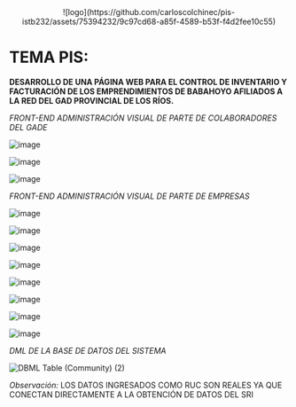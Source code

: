 <center style="text-align: center">
![logo](https://github.com/carloscolchinec/pis-istb232/assets/75394232/9c97cd68-a85f-4589-b53f-f4d2fee10c55)


</center>


# TEMA PIS: 
**DESARROLLO DE UNA PÁGINA WEB PARA EL CONTROL DE INVENTARIO Y FACTURACIÓN DE LOS EMPRENDIMIENTOS DE BABAHOYO AFILIADOS A LA RED DEL GAD PROVINCIAL DE LOS RÍOS.**

*FRONT-END ADMINISTRACIÓN VISUAL DE PARTE DE COLABORADORES DEL GADE*

![image](https://github.com/carloscolchinec/pis-istb232/assets/75394232/70ffbeee-e20b-46d3-b878-5807ba8ae915)

![image](https://github.com/carloscolchinec/pis-istb232/assets/75394232/580bd520-096e-4625-94ff-3e038dede63c)

![image](https://github.com/carloscolchinec/pis-istb232/assets/75394232/15180366-f5e9-441f-b284-076c6c52fb4d)


*FRONT-END ADMINISTRACIÓN VISUAL DE PARTE DE EMPRESAS*

![image](https://github.com/carloscolchinec/pis-istb232/assets/75394232/053ac403-3705-47d8-aa81-d8becf45775b)

![image](https://github.com/carloscolchinec/pis-istb232/assets/75394232/625ee5af-0c2b-4cc6-b039-3fb62c4ce244)

![image](https://github.com/carloscolchinec/pis-istb232/assets/75394232/e3c8896c-c59a-4bdb-80d6-c94fcccd014c)

![image](https://github.com/carloscolchinec/pis-istb232/assets/75394232/bd98e85e-93b7-4937-bdbf-e2860e5d81f3)

![image](https://github.com/carloscolchinec/pis-istb232/assets/75394232/68387c08-c042-4f38-b181-dd669b6a88a3)

![image](https://github.com/carloscolchinec/pis-istb232/assets/75394232/4fcfcc31-6989-4f2b-9dc3-43e487eb4faf)

![image](https://github.com/carloscolchinec/pis-istb232/assets/75394232/7254c2f3-7905-4333-bc59-ecb14d2b086e)

![image](https://github.com/carloscolchinec/pis-istb232/assets/75394232/c228983d-7b6f-44a3-97de-cfe788e2ce55)

*DML DE LA BASE DE DATOS DEL SISTEMA*

![DBML Table (Community) (2)](https://github.com/carloscolchinec/pis-istb232/assets/75394232/be0317b4-19b4-4d22-bb2e-5cf0a2e63389)



*Observación:* LOS DATOS INGRESADOS COMO RUC SON REALES YA QUE CONECTAN DIRECTAMENTE A LA OBTENCIÓN DE DATOS DEL SRI





